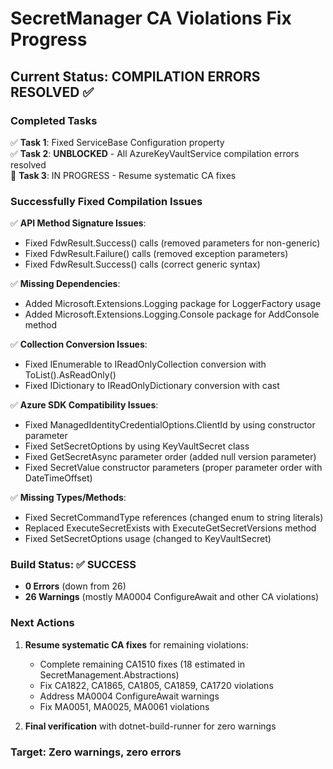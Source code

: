 # SecretManager CA Violations Fix Progress

## Current Status: COMPILATION ERRORS RESOLVED ✅

### Completed Tasks
✅ **Task 1**: Fixed ServiceBase Configuration property  
✅ **Task 2**: **UNBLOCKED** - All AzureKeyVaultService compilation errors resolved  
🔄 **Task 3**: IN PROGRESS - Resume systematic CA fixes  

### Successfully Fixed Compilation Issues
✅ **API Method Signature Issues**:
- Fixed FdwResult.Success() calls (removed parameters for non-generic)
- Fixed FdwResult.Failure() calls (removed exception parameters)  
- Fixed FdwResult<T>.Success() calls (correct generic syntax)

✅ **Missing Dependencies**:
- Added Microsoft.Extensions.Logging package for LoggerFactory usage
- Added Microsoft.Extensions.Logging.Console package for AddConsole method

✅ **Collection Conversion Issues**:
- Fixed IEnumerable<string> to IReadOnlyCollection<string> conversion with ToList().AsReadOnly()
- Fixed IDictionary to IReadOnlyDictionary conversion with cast

✅ **Azure SDK Compatibility Issues**:
- Fixed ManagedIdentityCredentialOptions.ClientId by using constructor parameter
- Fixed SetSecretOptions by using KeyVaultSecret class
- Fixed GetSecretAsync parameter order (added null version parameter)
- Fixed SecretValue constructor parameters (proper parameter order with DateTimeOffset)

✅ **Missing Types/Methods**:
- Fixed SecretCommandType references (changed enum to string literals)
- Replaced ExecuteSecretExists with ExecuteGetSecretVersions method
- Fixed SetSecretOptions usage (changed to KeyVaultSecret)

### Build Status: ✅ SUCCESS
- **0 Errors** (down from 26)
- **26 Warnings** (mostly MA0004 ConfigureAwait and other CA violations)

### Next Actions  
1. **Resume systematic CA fixes** for remaining violations:
   - Complete remaining CA1510 fixes (18 estimated in SecretManagement.Abstractions)
   - Fix CA1822, CA1865, CA1805, CA1859, CA1720 violations
   - Address MA0004 ConfigureAwait warnings  
   - Fix MA0051, MA0025, MA0061 violations

2. **Final verification** with dotnet-build-runner for zero warnings

### Target: Zero warnings, zero errors